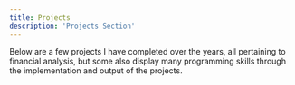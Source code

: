 ```yaml
---
title: Projects
description: 'Projects Section'
---
```


Below are a few projects I have completed over the years, all pertaining to financial analysis, but some also display many programming skills through the implementation and output of the projects.